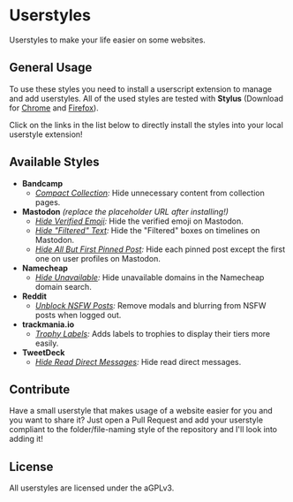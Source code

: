 # Userstyles
Userstyles to make your life easier on some websites.

## General Usage

To use these styles you need to install a userscript extension to manage and add userstyles. All of the used styles are tested with **Stylus** (Download for [Chrome](https://chrome.google.com/webstore/detail/stylus/clngdbkpkpeebahjckkjfobafhncgmne) and [Firefox](https://addons.mozilla.org/en-US/firefox/addon/styl-us/)).

Click on the links in the list below to directly install the styles into your local userstyle extension!

## Available Styles

* **Bandcamp**
  * _[Compact Collection](https://raw.githubusercontent.com/pixeldesu/visuals/master/bandcamp/collection/collection.user.css):_ Hide unnecessary content from collection pages.
* **Mastodon** _(replace the placeholder URL after installing!)_
  * _[Hide Verified Emoji](https://raw.githubusercontent.com/pixeldesu/visuals/master/mastodon/verified/verified.user.css):_ Hide the verified emoji on Mastodon.
  * _[Hide "Filtered" Text](https://raw.githubusercontent.com/pixeldesu/visuals/master/mastodon/filtered/filtered.user.css):_ Hide the "Filtered" boxes on timelines on Mastodon.
  * _[Hide All But First Pinned Post](https://raw.githubusercontent.com/pixeldesu/visuals/master/mastodon/first-pinned/first-pinned.user.css):_ Hide each pinned post except the first one on user profiles on Mastodon.
* **Namecheap**
  * _[Hide Unavailable](https://raw.githubusercontent.com/pixeldesu/visuals/master/namecheap/unavailable/unavailable.user.css):_ Hide unavailable domains in the Namecheap domain search.
* **Reddit**
  * _[Unblock NSFW Posts](https://raw.githubusercontent.com/pixeldesu/userstyles/master/reddit/nsfw/nsfw.user.css):_ Remove modals and blurring from NSFW posts when logged out.
* **trackmania.io**
  * _[Trophy Labels](https://raw.githubusercontent.com/pixeldesu/visuals/master/trackmania-io/trophies/trophies.user.css):_ Adds labels to trophies to display their tiers more easily.
* **TweetDeck**
  * _[Hide Read Direct Messages](https://raw.githubusercontent.com/pixeldesu/visuals/master/tweetdeck/direct-messages/direct-messages.user.css):_ Hide read direct messages.

## Contribute

Have a small userstyle that makes usage of a website easier for you and you want to share it? Just open a Pull Request and add your userstyle compliant to the folder/file-naming style of the repository and I'll look into adding it!

## License

All userstyles are licensed under the aGPLv3.
